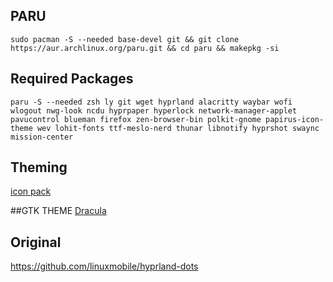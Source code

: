 ## PARU
```
sudo pacman -S --needed base-devel git && git clone https://aur.archlinux.org/paru.git && cd paru && makepkg -si
```
## Required Packages
```
paru -S --needed zsh ly git wget hyprland alacritty waybar wofi wlogout nwg-look ncdu hyprpaper hyperlock network-manager-applet pavucontrol blueman firefox zen-browser-bin polkit-gnome papirus-icon-theme wev lohit-fonts ttf-meslo-nerd thunar libnotify hyprshot swaync mission-center
```
## Theming
[icon pack](https://github.com/PapirusDevelopmentTeam/papirus-icon-theme)

##GTK THEME
[Dracula](https://draculatheme.com/gtk)
## Original
https://github.com/linuxmobile/hyprland-dots
